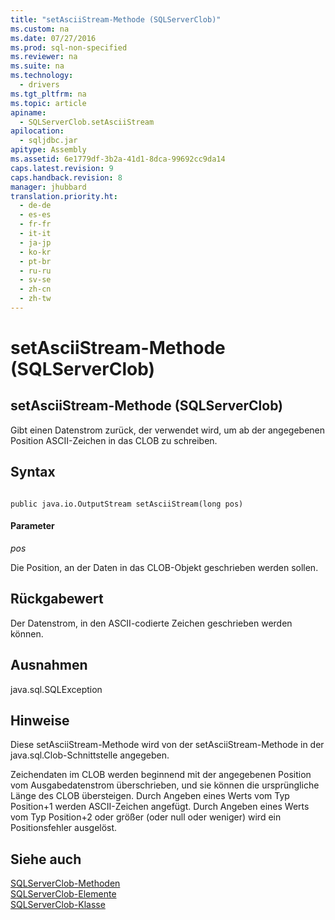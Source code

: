 ```yaml
---
title: "setAsciiStream-Methode (SQLServerClob)"
ms.custom: na
ms.date: 07/27/2016
ms.prod: sql-non-specified
ms.reviewer: na
ms.suite: na
ms.technology: 
  - drivers
ms.tgt_pltfrm: na
ms.topic: article
apiname: 
  - SQLServerClob.setAsciiStream
apilocation: 
  - sqljdbc.jar
apitype: Assembly
ms.assetid: 6e1779df-3b2a-41d1-8dca-99692cc9da14
caps.latest.revision: 9
caps.handback.revision: 8
manager: jhubbard
translation.priority.ht: 
  - de-de
  - es-es
  - fr-fr
  - it-it
  - ja-jp
  - ko-kr
  - pt-br
  - ru-ru
  - sv-se
  - zh-cn
  - zh-tw
---
```

# setAsciiStream-Methode (SQLServerClob)
    
## setAsciiStream\-Methode \(SQLServerClob\)  
 Gibt einen Datenstrom zurück, der verwendet wird, um ab der angegebenen Position ASCII\-Zeichen in das CLOB zu schreiben.  
  
## Syntax  
  
```  
  
public java.io.OutputStream setAsciiStream(long pos)  
```  
  
#### Parameter  
 *pos*  
  
 Die Position, an der Daten in das CLOB\-Objekt geschrieben werden sollen.  
  
## Rückgabewert  
 Der Datenstrom, in den ASCII\-codierte Zeichen geschrieben werden können.  
  
## Ausnahmen  
 java.sql.SQLException  
  
## Hinweise  
 Diese setAsciiStream\-Methode wird von der setAsciiStream\-Methode in der java.sql.Clob\-Schnittstelle angegeben.  
  
 Zeichendaten im CLOB werden beginnend mit der angegebenen Position vom Ausgabedatenstrom überschrieben, und sie können die ursprüngliche Länge des CLOB übersteigen. Durch Angeben eines Werts vom Typ Position\+1 werden ASCII\-Zeichen angefügt. Durch Angeben eines Werts vom Typ Position\+2 oder größer \(oder null oder weniger\) wird ein Positionsfehler ausgelöst.  
  
## Siehe auch  
 [SQLServerClob-Methoden](../content/SQLServerClob-Methods.md)   
 [SQLServerClob-Elemente](../content/SQLServerClob-Members.md)   
 [SQLServerClob-Klasse](../content/SQLServerClob-Class.md)  
  
  